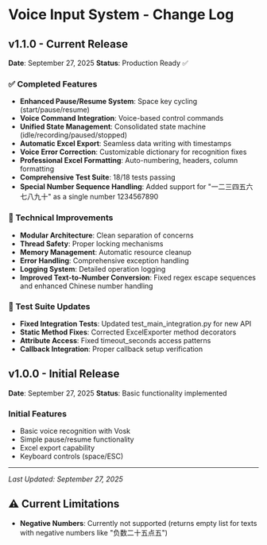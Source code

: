 # Voice Input System - Change Log

## v1.1.0 - Current Release
**Date**: September 27, 2025
**Status**: Production Ready ✅

### ✅ Completed Features
- **Enhanced Pause/Resume System**: Space key cycling (start/pause/resume)
- **Voice Command Integration**: Voice-based control commands
- **Unified State Management**: Consolidated state machine (idle/recording/paused/stopped)
- **Automatic Excel Export**: Seamless data writing with timestamps
- **Voice Error Correction**: Customizable dictionary for recognition fixes
- **Professional Excel Formatting**: Auto-numbering, headers, column formatting
- **Comprehensive Test Suite**: 18/18 tests passing
- **Special Number Sequence Handling**: Added support for "一二三四五六七八九十" as a single number 1234567890

### 🔧 Technical Improvements
- **Modular Architecture**: Clean separation of concerns
- **Thread Safety**: Proper locking mechanisms
- **Memory Management**: Automatic resource cleanup
- **Error Handling**: Comprehensive exception handling
- **Logging System**: Detailed operation logging
- **Improved Text-to-Number Conversion**: Fixed regex escape sequences and enhanced Chinese number handling

### 🧪 Test Suite Updates
- **Fixed Integration Tests**: Updated test_main_integration.py for new API
- **Static Method Fixes**: Corrected ExcelExporter method decorators
- **Attribute Access**: Fixed timeout_seconds access patterns
- **Callback Integration**: Proper callback setup verification

## v1.0.0 - Initial Release
**Date**: September 27, 2025
**Status**: Basic functionality implemented

### Initial Features
- Basic voice recognition with Vosk
- Simple pause/resume functionality
- Excel export capability
- Keyboard controls (space/ESC)

---
*Last Updated: September 27, 2025*

## ⚠️ Current Limitations
- **Negative Numbers**: Currently not supported (returns empty list for texts with negative numbers like "负数二十五点五")